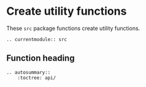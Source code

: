 # Create utility functions

These `src` package functions create utility functions.

<!-- Functions should be referenced in the `src.__init__.py` -->
```{eval-rst}
.. currentmodule:: src
```

## Function heading

```{eval-rst}
.. autosummary::
    :toctree: api/

```
